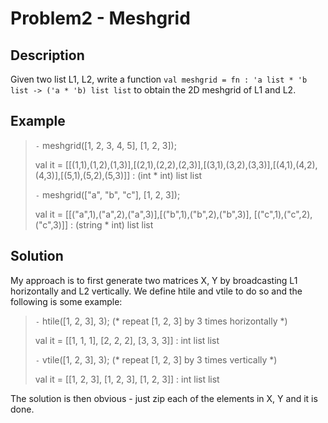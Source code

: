 # Problem2 - Meshgrid

## Description

Given two list L1, L2, write a function `val meshgrid = fn : 'a list * 'b list -> ('a * 'b) list list` to obtain the 2D meshgrid of L1 and L2. 

## Example
> `-` meshgrid([1, 2, 3, 4, 5], [1, 2, 3]);
>
> val it = [[(1,1),(1,2),(1,3)],[(2,1),(2,2),(2,3)],[(3,1),(3,2),(3,3)],[(4,1),(4,2),(4,3)],[(5,1),(5,2),(5,3)]] : (int * int) list list
>
> `-` meshgrid(["a", "b", "c"], [1, 2, 3]);
>
> val it = [[("a",1),("a",2),("a",3)],[("b",1),("b",2),("b",3)], [("c",1),("c",2),("c",3)]] : (string * int) list list

## Solution
My approach is to first generate two matrices X, Y by broadcasting L1 horizontally and L2 vertically. We define htile and vtile to do so and the following is some example: 
> `-` htile([1, 2, 3], 3); (* repeat [1, 2, 3] by 3 times horizontally *)
>
> val it = [[1, 1, 1], [2, 2, 2], [3, 3, 3]] : int list list
>
> `-` vtile([1, 2, 3], 3); (* repeat [1, 2, 3] by 3 times vertically *)
>
> val it = [[1, 2, 3], [1, 2, 3], [1, 2, 3]] : int list list

The solution is then obvious - just zip each of the elements in X, Y and it is done.
